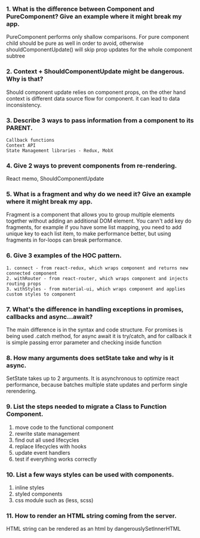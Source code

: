 ### 1. What is the difference between Component and PureComponent? Give an example where it might break my app.

PureComponent performs only shallow comparisons. For pure component child should be pure as well in order to avoid, otherwise shouldComponentUpdate() will skip prop updates for the whole component subtree

### 2. Context + ShouldComponentUpdate might be dangerous. Why is that?

Should component update relies on component props, on the other hand context is different data source flow for component. it can lead to data inconsistency.

### 3. Describe 3 ways to pass information from a component to its PARENT.

    Callback functions
    Context API
    State Management libraries - Redux, MobX

### 4. Give 2 ways to prevent components from re-rendering.

React memo, ShouldComponentUpdate

### 5. What is a fragment and why do we need it? Give an example where it might break my app.

Fragment is a component that allows you to group multiple elements together without adding an additional DOM element. You cann't add key do fragments, for example if you have some list mapping, you need to add unique key to each list item, to make performance better, but using fragments in for-loops can break performance. 

### 6. Give 3 examples of the HOC pattern.

    1. connect - from react-redux, which wraps component and returns new connected component
    2. withRouter - from react-router, which wraps component and injects routing props
    3. withStyles - from material-ui, which wraps component and applies custom styles to component

### 7. What's the difference in handling exceptions in promises, callbacks and async...await?

The main difference is in the syntax and code structure. 
For promises is being used .catch method, for async await it is try/catch, and for callback it is simple passing error parameter and checking inside function

### 8. How many arguments does setState take and why is it async.

SetState takes up to 2 arguments. It is asynchronous to optimize react performance, because batches multiple state updates and perform single rerendering.

### 9. List the steps needed to migrate a Class to Function Component.

1. move code to the functional component
2. rewrite state management
3. find out all used lifecycles
4. replace lifecycles with hooks
5. update event handlers
6. test if everything works correctly

### 10. List a few ways styles can be used with components.

1. inline styles
2. styled components
3. css module such as (less, scss)

### 11. How to render an HTML string coming from the server.

HTML string can be rendered as an html by dangerouslySetInnerHTML